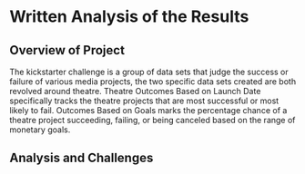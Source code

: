 # Written Analysis of the Results
## Overview of Project
  The kickstarter challenge is a group of data sets that judge the success or failure of various media projects, the two specific data sets created are both revolved around theatre. Theatre Outcomes Based on Launch Date specifically tracks the theatre projects that are most successful or most likely to fail. Outcomes Based on Goals marks the percentage chance of a theatre project succeeding, failing, or being canceled based on the range of monetary goals. 
## Analysis and Challenges
